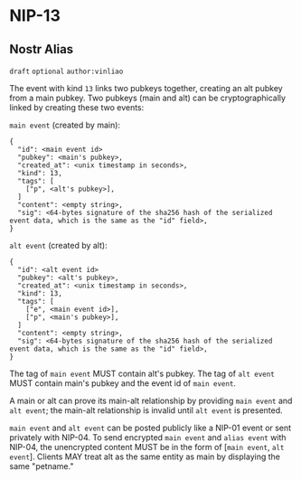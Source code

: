 NIP-13
======

Nostr Alias
-------------------

`draft` `optional` `author:vinliao`

The event with kind `13` links two pubkeys together, creating an alt pubkey from a main pubkey. Two pubkeys (main and alt) can be cryptographically linked by creating these two events:

`main event` (created by main):
```
{
  "id": <main event id>
  "pubkey": <main's pubkey>,
  "created_at": <unix timestamp in seconds>,
  "kind": 13,
  "tags": [
    ["p", <alt's pubkey>],
  ]
  "content": <empty string>,
  "sig": <64-bytes signature of the sha256 hash of the serialized event data, which is the same as the "id" field>,
}
```

`alt event` (created by alt):
```
{
  "id": <alt event id>
  "pubkey": <alt's pubkey>,
  "created_at": <unix timestamp in seconds>,
  "kind": 13,
  "tags": [
    ["e", <main event id>],
    ["p", <main's pubkey>],
  ]
  "content": <empty string>,
  "sig": <64-bytes signature of the sha256 hash of the serialized event data, which is the same as the "id" field>,
}
```

The tag of `main event` MUST contain alt's pubkey. The tag of `alt event` MUST contain main's pubkey and the event id of `main event`. 

A main or alt can prove its main-alt relationship by providing `main event` and `alt event`; the main-alt relationship is invalid until `alt event` is presented.

`main event` and `alt event` can be posted publicly like a NIP-01 event or sent privately with NIP-04. To send encrypted `main event` and `alias event` with NIP-04, the unencrypted content MUST be in the form of [`main event`, `alt event`]. Clients MAY treat alt as the same entity as main by displaying the same "petname."
